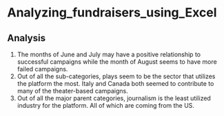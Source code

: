 # Analyzing_fundraisers_using_Excel

## Analysis

1. The months of June and July may have a positive relationship to successful campaigns while the month of August seems to have more failed campaigns.
2. Out of all the sub-categories, plays seem to be the sector that utilizes the platform the most. Italy and Canada both seemed to contribute to many of the theater-based campaigns. 
3. Out of all the major parent categories, journalism is the least utilized industry for the platform. All of which are coming from the US. 
